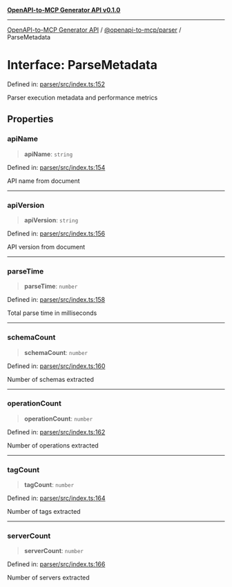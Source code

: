 [**OpenAPI-to-MCP Generator API v0.1.0**](../../../README.md)

***

[OpenAPI-to-MCP Generator API](../../../modules.md) / [@openapi-to-mcp/parser](../README.md) / ParseMetadata

# Interface: ParseMetadata

Defined in: [parser/src/index.ts:152](https://github.com/salacoste/openapi-mcp-generator/blob/fda5c6400a831cddbad9eacd652e11b2f7410b22/packages/parser/src/index.ts#L152)

Parser execution metadata and performance metrics

## Properties

### apiName

> **apiName**: `string`

Defined in: [parser/src/index.ts:154](https://github.com/salacoste/openapi-mcp-generator/blob/fda5c6400a831cddbad9eacd652e11b2f7410b22/packages/parser/src/index.ts#L154)

API name from document

***

### apiVersion

> **apiVersion**: `string`

Defined in: [parser/src/index.ts:156](https://github.com/salacoste/openapi-mcp-generator/blob/fda5c6400a831cddbad9eacd652e11b2f7410b22/packages/parser/src/index.ts#L156)

API version from document

***

### parseTime

> **parseTime**: `number`

Defined in: [parser/src/index.ts:158](https://github.com/salacoste/openapi-mcp-generator/blob/fda5c6400a831cddbad9eacd652e11b2f7410b22/packages/parser/src/index.ts#L158)

Total parse time in milliseconds

***

### schemaCount

> **schemaCount**: `number`

Defined in: [parser/src/index.ts:160](https://github.com/salacoste/openapi-mcp-generator/blob/fda5c6400a831cddbad9eacd652e11b2f7410b22/packages/parser/src/index.ts#L160)

Number of schemas extracted

***

### operationCount

> **operationCount**: `number`

Defined in: [parser/src/index.ts:162](https://github.com/salacoste/openapi-mcp-generator/blob/fda5c6400a831cddbad9eacd652e11b2f7410b22/packages/parser/src/index.ts#L162)

Number of operations extracted

***

### tagCount

> **tagCount**: `number`

Defined in: [parser/src/index.ts:164](https://github.com/salacoste/openapi-mcp-generator/blob/fda5c6400a831cddbad9eacd652e11b2f7410b22/packages/parser/src/index.ts#L164)

Number of tags extracted

***

### serverCount

> **serverCount**: `number`

Defined in: [parser/src/index.ts:166](https://github.com/salacoste/openapi-mcp-generator/blob/fda5c6400a831cddbad9eacd652e11b2f7410b22/packages/parser/src/index.ts#L166)

Number of servers extracted
